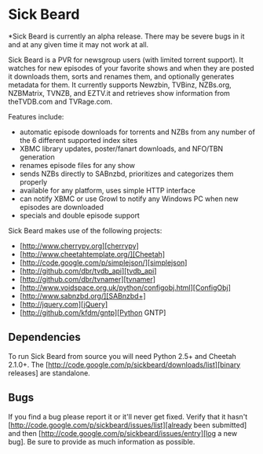 Sick Beard
=====

*Sick Beard is currently an alpha release. There may be severe bugs in it and at any given time it may not work at all.

Sick Beard is a PVR for newsgroup users (with limited torrent support). It watches for new episodes of your favorite shows and when they are posted it downloads them, sorts and renames them, and optionally generates metadata for them. It currently supports Newzbin, TVBinz, NZBs.org, NZBMatrix, TVNZB, and EZTV.it and retrieves show information from theTVDB.com and TVRage.com.

Features include:

* automatic episode downloads for torrents and NZBs from any number of the 6 different supported index sites
* XBMC library updates, poster/fanart downloads, and NFO/TBN generation
* renames episode files for any show
* sends NZBs directly to SABnzbd, prioritizes and categorizes them properly
* available for any platform, uses simple HTTP interface
* can notify XBMC or use Growl to notify any Windows PC when new episodes are downloaded
* specials and double episode support


Sick Beard makes use of the following projects:
* [http://www.cherrypy.org][cherrypy]
* [http://www.cheetahtemplate.org/][Cheetah]
* [http://code.google.com/p/simplejson/][simplejson]
* [http://github.com/dbr/tvdb_api][tvdb_api]
* [http://github.com/dbr/tvnamer][tvnamer]
* [http://www.voidspace.org.uk/python/configobj.html][ConfigObj]
* [http://www.sabnzbd.org/][SABnzbd+]
* [http://jquery.com][jQuery]
* [http://github.com/kfdm/gntp][Python GNTP]


## Dependencies

To run Sick Beard from source you will need Python 2.5+ and Cheetah 2.1.0+. The [http://code.google.com/p/sickbeard/downloads/list][binary releases] are standalone.

## Bugs

If you find a bug please report it or it'll never get fixed. Verify that it hasn't [http://code.google.com/p/sickbeard/issues/list][already been submitted] and then [http://code.google.com/p/sickbeard/issues/entry][log a new bug]. Be sure to provide as much information as possible.